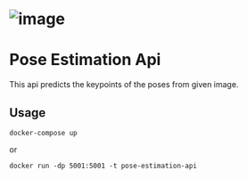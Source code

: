 # ![image](https://user-images.githubusercontent.com/36731977/123945336-b803fe00-d9a6-11eb-9519-8931ee7b8bfd.png)

# Pose Estimation Api
This api predicts the keypoints of the poses from given image.

## Usage
    docker-compose up
or

    docker run -dp 5001:5001 -t pose-estimation-api
